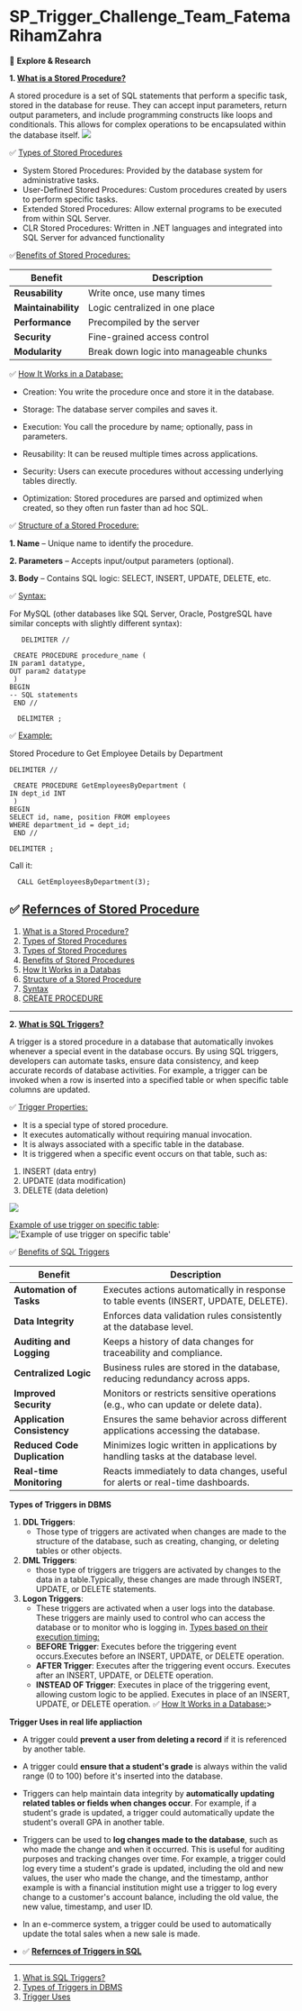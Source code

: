 ﻿# SP_Trigger_Challenge_Team_FatemaRihamZahra

🧠 __**Explore & Research**__

**1. <ins>What is a Stored Procedure? </ins>** 
 
A stored procedure is a set of SQL statements that perform a specific task, stored in the database for reuse.
They can accept input parameters, return output parameters, and include programming constructs like loops and conditionals.
This allows for complex operations to be encapsulated within the database itself.
![](./image/storedProcedure.png)
	
✅ <ins>Types of Stored Procedures</ins>  
 - System Stored Procedures: Provided by the database system for administrative tasks. 
 - User-Defined Stored Procedures: Custom procedures created by users to perform specific tasks.
 - Extended Stored Procedures: Allow external programs to be executed from within SQL Server.
 - CLR Stored Procedures: Written in .NET languages and integrated into SQL Server for advanced functionality
	
	
 ✅<ins>Benefits of Stored Procedures:</ins>  
 

| Benefit               | Description                             |
| --------------------- | --------------------------------------- |
| **Reusability**     | Write once, use many times              |
| **Maintainability** | Logic centralized in one place          |
|  **Performance**     | Precompiled by the server               |
|  **Security**        | Fine-grained access control             |
|  **Modularity**      | Break down logic into manageable chunks |


	
✅ <ins>How It Works in a Database:</ins>

* Creation: You write the procedure once and store it in the database.

* Storage: The database server compiles and saves it.

* Execution: You call the procedure by name; optionally, pass in parameters.

* Reusability: It can be reused multiple times across applications.

* Security: Users can execute procedures without accessing underlying tables directly.

* Optimization: Stored procedures are parsed and optimized when created, so they often run faster than ad hoc SQL.


✅ <ins>Structure of a Stored Procedure:</ins>


   **1. Name** – Unique name to identify the procedure.

   **2. Parameters** – Accepts input/output parameters (optional).

   **3. Body**  – Contains SQL logic: SELECT, INSERT, UPDATE, DELETE, etc.

✅ <ins> Syntax:</ins>

For MySQL (other databases like SQL Server, Oracle, PostgreSQL have similar concepts with slightly different syntax):

      
       DELIMITER //

     CREATE PROCEDURE procedure_name (
    IN param1 datatype,
    OUT param2 datatype
     )
    BEGIN
    -- SQL statements
     END //

      DELIMITER ;

✅ <ins>Example:</ins>

Stored Procedure to Get Employee Details by Department

    DELIMITER //

     CREATE PROCEDURE GetEmployeesByDepartment (
    IN dept_id INT
     )
    BEGIN
    SELECT id, name, position FROM employees
    WHERE department_id = dept_id;
     END //

    DELIMITER ;

Call it:

      CALL GetEmployeesByDepartment(3);



 ✅ <ins>**Refernces of Stored Procedure**</ins>
--------------------------

1. [What is a Stored Procedure?](https://learn.microsoft.com/en-us/sql/relational-databases/stored-procedures/stored-procedures-database-engine?view=sql-server-ver17&utm.com)
2. [Types of Stored Procedures](https://www.geeksforgeeks.org/what-is-stored-procedures-in-sql/?utm.com)
3. [Types of Stored Procedures](https://learn.microsoft.com/en-us/sql/relational-databases/stored-procedures/stored-procedures-database-engine?view=sql-server-ver17&utm.com)
4. [Benefits of Stored Procedures](https://www.splunk.com/en_us/blog/learn/stored-procedures.html?utm.com)
5. [How It Works in a Databas](https://dev.mysql.com/doc/refman/8.0/en/stored-routines.html)
6. [ Structure of a Stored Procedure](https://learn.microsoft.com/en-us/sql/t-sql/statements/create-procedure-transact-sql?view=sql-server-ver17)
7. [ Syntax  ](https://docs.oracle.com/en/database/oracle/oracle-database/19/lnpls/plsql-subprograms.html)
8. [ CREATE PROCEDURE ](https://www.postgresql.org/docs/current/sql-createprocedure.html)


----------------------------------------------------------


**2. <ins>What is SQL Triggers?</ins>** 

A trigger is a stored procedure in a database that automatically invokes whenever a special
event in the database occurs. By using SQL triggers, developers can automate tasks, ensure data consistency,
and keep accurate records of database activities. For example, a trigger can be invoked when a row is
inserted into a specified table or when specific table columns are updated.


 ✅  <ins>Trigger Properties:</ins>

- It is a special type of stored procedure.
- It executes automatically without requiring manual invocation.
- It is always associated with a specific table in the database.
- It is triggered when a specific event occurs on that table, such as:
 1. INSERT (data entry)
 2. UPDATE (data modification)
 3. DELETE (data deletion)

 ![](./image/SQLServerTriggers.png)

 <ins> Example of use trigger on specific table</ins>:
  !['Example of use trigger on specific table'](./image/PLSQL-Trigger.jpg)

 
 ✅  <ins>Benefits of SQL Triggers</ins>

 | **Benefit**                     | **Description**                                                                      |
| ------------------------------- | ------------------------------------------------------------------------------------ |
| **Automation of Tasks**      | Executes actions automatically in response to table events (INSERT, UPDATE, DELETE). |
| **Data Integrity**           | Enforces data validation rules consistently at the database level.                   |
| **Auditing and Logging**     | Keeps a history of data changes for traceability and compliance.                     |
| **Centralized Logic**        | Business rules are stored in the database, reducing redundancy across apps.          |
| **Improved Security**        | Monitors or restricts sensitive operations (e.g., who can update or delete data).    |
| **Application Consistency**  | Ensures the same behavior across different applications accessing the database.      |
| **Reduced Code Duplication** | Minimizes logic written in applications by handling tasks at the database level.     |
| **Real-time Monitoring**     | Reacts immediately to data changes, useful for alerts or real-time dashboards.       |

**Types of Triggers in DBMS**
1. **DDL Triggers**: 
   - Those type of triggers are activated when changes are made to the structure of the database, such as creating, changing, or deleting tables or other objects.
2. **DML Triggers**: 
   - those type of triggers are triggers are activated by changes to the data in a table.Typically, these changes are made through INSERT, UPDATE, or DELETE statements.     
3. **Logon Triggers**: 
     - These triggers are activated when a user logs into the database. These triggers are mainly used to control who can access the database or to monitor who is logging in.
<ins> Types based on their execution timing<ins>:
   - **BEFORE Trigger**: Executes before the triggering event occurs.Executes before an INSERT, UPDATE, or DELETE operation.
   - **AFTER Trigger**: Executes after the triggering event occurs. Executes after an INSERT, UPDATE, or DELETE operation.
   - **INSTEAD OF Trigger**: Executes in place of the triggering event, allowing custom logic to be applied. Executes in place of an INSERT, UPDATE, or DELETE operation.
✅ <ins>How It Works in a Database:</ins>>
   
**Trigger Uses in real life appliaction**
   - A trigger could **prevent a user from deleting a record** if it is referenced by another table.
   - A trigger could **ensure that a student's grade** is always within the valid range (0 to 100) before it's inserted into the database. 
   - Triggers can help maintain data integrity by **automatically updating related tables or fields when changes occur**. For example, if a student's grade is updated, a trigger could automatically update the student's overall GPA in another table. 
   - Triggers can be used to **log changes made to the database**, such as who made the change and when it occurred. This is useful for auditing purposes and tracking changes over time. For example, a trigger could log every time a student's grade is updated, including the old and new values, the user who made the change, and the timestamp, anthor example is with a financial institution might use a trigger to log every change to a customer's account balance, including the old value, the new value, timestamp, and user ID. 
   - In an e-commerce system, a trigger could be used to automatically update the total sales when a new sale is made.

 - ✅ <ins>**Refernces of Triggers in SQL**</ins>
--------------------------

1. [What is SQL Triggers?](https://www.geeksforgeeks.org/sql-trigger-student-database/)
2. [Types of Triggers in DBMS](https://www.ccbp.in/blog/articles/trigger-in-dbms)
3. [Trigger Uses](https://estuary.dev/blog/database-triggers/)







	
	






